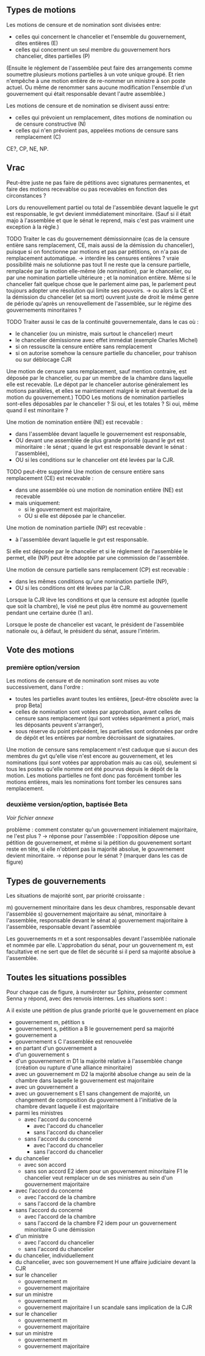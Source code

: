 ## Types de motions

Les motions de censure et de nomination sont divisées entre:
- celles qui concernent le chancelier et l'ensemble du gouvernement, dites entières (E)
- celles qui concernent un seul membre du gouvernement hors chancelier, dites partielles (P)

(Ensuite le réglement de l'assemblée peut faire des arrangements comme soumettre plusieurs motions partielles à un vote unique groupé.
Et rien n'empêche à une motion entière de re-nommer un ministre à son poste actuel.
Ou même de renommer sans aucune modification l'ensemble d'un gouvernement qui était responsable devant l'autre assemblée.)

Les motions de censure et de nomination se divisent aussi entre:
- celles qui prévoient un remplacement, dites motions de nomination ou de censure constructive (N)
- celles qui n'en prévoient pas, appelées motions de censure sans remplacement (C)

CE?, CP, NE, NP.

## Vrac

Peut-être juste ne pas faire de pétitions avec signatures permanentes, et faire des motions recevablse ou pas recevables en fonction des circonstances ?

Lors du renouvellement partiel ou total de l'assemblée devant laquelle le gvt est responsable, le gvt devient immédiatement minoritaire.
(Sauf si il était majo à l'assemblée et que le sénat le reprend, mais c'est pas vraiment une exception à la règle.)

TODO
Traiter le cas du gouvernement démissionnaire (cas de la censure entière sans remplacement, CE, mais aussi de la démission du chancelier), puisque si on fonctionne par motions et pas par pétitions, on n'a pas de remplacement automatique.
-> interdire les censures entières ? vraie possibilité mais ne solutionne pas tout
Il ne reste que la censure partielle, remplacée par la motion elle-même (de nomination), par le chancelier, ou par une nomination partielle ultérieure ; et la nomination entière.
Même si le chancelier fait quelque chose que le parlement aime pas, le parlement peut toujours adopter une résolution qui limite ses pouvoirs.
-> ou alors la CE et la démission du chancelier (et sa mort) ouvrent juste de droit le même genre de période qu'après un renouvellement de l'assemblée, sur le régime des gouvernements minoritaires ?

TODO
Traiter aussi le cas de la continuité gouvernementale, dans le cas où :
- le chancelier (ou un ministre, mais surtout le chancelier) meurt
- le chancelier démissionne avec effet immédiat (exemple Charles Michel)
- si on ressuscite la censure entière sans remplacement
- si on autorise somehow la censure partielle du chancelier, pour trahison ou sur déblocage CJR

Une motion de censure sans remplacement, sauf mention contraire, est déposée par le chancelier, ou par un membre de la chambre dans laquelle elle est recevable.
(Le dépot par le chancelier autorise généralement les motions parallèles, et elles se maintiennent malgré le retrait éventuel de la motion du gouvernement.)
TODO
Les motions de nomination partielles sont-elles déposables par le chancelier ? Si oui, et les totales ? Si oui, même quand il est minoritaire ?

Une motion de nomination entière (NE) est recevable :
- dans l'assemblée devant laquelle le gouvernement est responsable,
- OU devant une assemblée de plus grande priorité (quand le gvt est minoritaire : le sénat ; quand le gvt est responsable devant le sénat : l'assemblée),
- OU si les conditions sur le chancelier ont été levées par la CJR.

TODO peut-être supprimé
Une motion de censure entière sans remplacement (CE) est recevable :
- dans une assemblée où une motion de nomination entière (NE) est recevable
- mais uniquement:
  - si le gouvernement est majoritaire,
  - OU si elle est déposée par le chancelier.

Une motion de nomination partielle (NP) est recevable :
- à l'assemblée devant laquelle le gvt est responsable.

Si elle est déposée par le chancelier et si le réglement de l'assemblée le permet, elle (NP) peut être adoptée par une commission de l'assemblée.

Une motion de censure partielle sans remplacement (CP) est recevable :
- dans les mêmes conditions qu'une nomination partielle (NP),
- OU si les conditions ont été levées par la CJR.

Lorsque la CJR lève les conditions et que la censure est adoptée (quelle que soit la chambre), le visé ne peut plus être nommé au gouvernement pendant une certaine durée (1 an).

Lorsque le poste de chancelier est vacant, le président de l'assemblée nationale ou, à défaut, le président du sénat, assure l'intérim.


## Vote des motions

### première option/version

Les motions de censure et de nomination sont mises au vote successivement, dans l'ordre :
- toutes les partielles avant toutes les entières, [peut-être obsolète avec la prop Beta]
- celles de nomination sont votées par approbation, avant celles de censure sans remplacement (qui sont votées séparément a priori, mais les déposants peuvent s'arranger),
- sous réserve du point précédent, les partielles sont ordonnées par ordre de dépôt et les entières par nombre décroissant de signataires.

Une motion de censure sans remplacement n'est caduque que si aucun des membres du gvt qu'elle vise n'est encore au gouvernement,
et les nominations (qui sont votées par approbation mais au cas où), seulement si tous les postes qu'elle nomme ont été pourvus depuis le dépôt de la motion.
Les motions partielles ne font donc pas forcément tomber les motions entières, mais les nominations font tomber les censures sans remplacement.

### deuxième version/option, baptisée Beta

*Voir fichier annexe*

problème : comment constater qu'un gouvernement initialement majoritaire, ne l'est plus ?
-> réponse pour l'assemblée : l'opposition dépose une pétition de gouvernement, et même si la pétition du gouvenement sortant reste en tête, si elle n'obtient pas la majorité absolue, le gouvernement devient minoritaire.
-> réponse pour le sénat ?
(marquer dans les cas de figure)

## Types de gouvernements

Les situations de majorité sont, par priorité croissante :

m) gouvernement minoritaire dans les deux chambres, responsable devant l'assemblée
s) gouvernement majoritaire au sénat, minoritaire à l'assemblée, responsable devant le sénat
a) gouvernement majoritaire à l'assemblée, responsable devant l'assemblée

Les gouvernements m et a sont responsables devant l'assemblée nationale et nommée par elle. L'approbation du sénat, pour un gouvernement m, est facultative et ne sert que de filet de sécurité si il perd sa majorité absolue à l'assemblée.

## Toutes les situations possibles

Pour chaque cas de figure, à numéroter sur Sphinx, présenter comment Senna y répond, avec des renvois internes. Les situations sont :

A il existe une pétition de plus grande priorité que le gouvernement en place
  - gouvernement m, pétition s
  - gouvernement s, pétition a
B le gouvernement perd sa majorité
  - gouvernement a
  - gouvernement s
C l'assemblée est renouvelée
  - en partant d'un gouvernement a
  - d'un gouvernement s
  - d'un gouvernement m
D1 la majorité relative à l'assemblée change (création ou rupture d'une alliance minoritaire)
  - avec un gouvernement m
D2 la majorité absolue change au sein de la chambre dans laquelle le gouvernement est majoritaire
  - avec un gouvernement a
  - avec un gouvernement s
E1 sans changement de majorité, un changement de composition du gouvernement à l'initiative de la chambre devant laquelle il est majoritaire
  - parmi les ministres
    - avec l'accord du concerné
      - avec l'accord du chancelier
      - sans l'accord du chancelier
    - sans l'accord du concerné
      - avec l'accord du chancelier
      - sans l'accord du chancelier
  - du chancelier
    - avec son accord
    - sans son accord
E2 idem pour un gouvernement minoritaire
F1 le chancelier veut remplacer un de ses ministres au sein d'un gouvernement majoritaire
  - avec l'accord du concerné
    - avec l'accord de la chambre
    - sans l'accord de la chambre
  - sans l'accord du concerné
    - avec l'accord de la chambre
    - sans l'accord de la chambre
F2 idem pour un gouvernement minoritaire
G une démission
  - d'un ministre
    - avec l'accord du chancelier
    - sans l'accord du chancelier
  - du chancelier, individuellement
  - du chancelier, avec son gouvernement
H une affaire judiciaire devant la CJR
  - sur le chancelier
    - gouvernement m
    - gouvernement majoritaire
  - sur un ministre
    - gouvernement m
    - gouvernement majoritaire
I un scandale sans implication de la CJR
  - sur le chancelier
    - gouvernement m
    - gouvernement majoritaire
  - sur un ministre
    - gouvernement m
    - gouvernement majoritaire
